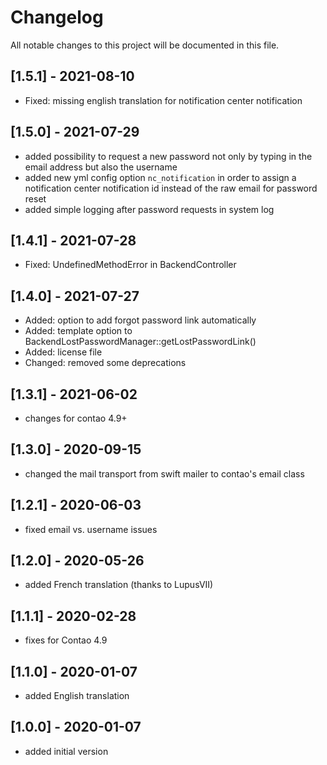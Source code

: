 # Changelog

All notable changes to this project will be documented in this file.

## [1.5.1] - 2021-08-10
- Fixed: missing english translation for notification center notification

## [1.5.0] - 2021-07-29

- added possibility to request a new password not only by typing in the email address but also the username
- added new yml config option `nc_notification` in order to assign a notification center notification id instead of the
  raw email for password reset
- added simple logging after password requests in system log

## [1.4.1] - 2021-07-28

- Fixed: UndefinedMethodError in BackendController

## [1.4.0] - 2021-07-27

- Added: option to add forgot password link automatically
- Added: template option to BackendLostPasswordManager::getLostPasswordLink()
- Added: license file
- Changed: removed some deprecations

## [1.3.1] - 2021-06-02

- changes for contao 4.9+

## [1.3.0] - 2020-09-15

- changed the mail transport from swift mailer to contao's email class

## [1.2.1] - 2020-06-03

- fixed email vs. username issues

## [1.2.0] - 2020-05-26

- added French translation (thanks to LupusVII)

## [1.1.1] - 2020-02-28

- fixes for Contao 4.9

## [1.1.0] - 2020-01-07

- added English translation

## [1.0.0] - 2020-01-07

- added initial version
